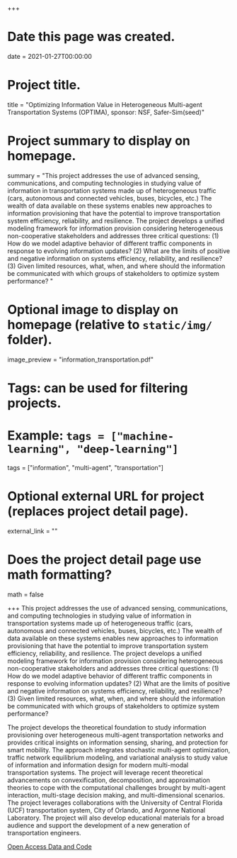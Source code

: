 +++
# Date this page was created.
date = 2021-01-27T00:00:00

# Project title.
title = "Optimizing Information Value in Heterogeneous Multi-agent Transportation Systems (OPTIMA), sponsor: NSF, Safer-Sim(seed)"

# Project summary to display on homepage.
summary = "This project addresses the use of advanced sensing, communications, and computing technologies in studying value of information in transportation systems made up of heterogeneous traffic (cars, autonomous and connected vehicles, buses, bicycles, etc.) The wealth of data available on these systems enables new approaches to information provisioning that have the potential to improve transportation system efficiency, reliability, and resilience. The project develops a unified modeling framework for information provision considering heterogeneous non-cooperative stakeholders and addresses three critical questions: (1) How do we model adaptive behavior of different traffic components in response to evolving information updates? (2) What are the limits of positive and negative information on systems efficiency, reliability, and resilience? (3) Given limited resources, what, when, and where should the information be communicated with which groups of stakeholders to optimize system performance? "

# Optional image to display on homepage (relative to `static/img/` folder).
image_preview = "information_transportation.pdf"

# Tags: can be used for filtering projects.
# Example: `tags = ["machine-learning", "deep-learning"]`
tags = ["information", "multi-agent", "transportation"]

# Optional external URL for project (replaces project detail page).
external_link = ""

# Does the project detail page use math formatting?
math = false

+++
This project addresses the use of advanced sensing, communications, and computing technologies in studying value of information in transportation systems made up of heterogeneous traffic (cars, autonomous and connected vehicles, buses, bicycles, etc.) The wealth of data available on these systems enables new approaches to information provisioning that have the potential to improve transportation system efficiency, reliability, and resilience. The project develops a unified modeling framework for information provision considering heterogeneous non-cooperative stakeholders and addresses three critical questions: (1) How do we model adaptive behavior of different traffic components in response to evolving information updates? (2) What are the limits of positive and negative information on systems efficiency, reliability, and resilience? (3) Given limited resources, what, when, and where should the information be communicated with which groups of stakeholders to optimize system performance?

The project develops the theoretical foundation to study information provisioning over heterogeneous multi-agent transportation networks and provides critical insights on information sensing, sharing, and protection for smart mobility. The approach integrates stochastic multi-agent optimization, traffic network equilibrium modeling, and variational analysis to study value of information and information design for modern multi-modal transportation systems. The project will leverage recent theoretical advancements on convexification, decomposition, and approximation theories to cope with the computational challenges brought by multi-agent interaction, multi-stage decision making, and multi-dimensional scenarios. The project leverages collaborations with the University of Central Florida (UCF) transportation system, City of Orlando, and Argonne National Laboratory. The project will also develop educational materials for a broad audience and support the development of a new generation of transportation engineers.

[Open Access Data and Code](https://github.com/zhaomiaoguo/Information-Sharing)
